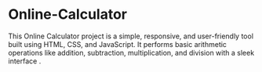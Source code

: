 # Online-Calculator
This Online Calculator project is a simple, responsive, and user-friendly tool built using HTML, CSS, and JavaScript. It performs basic arithmetic operations like addition, subtraction, multiplication, and division with a sleek interface .
